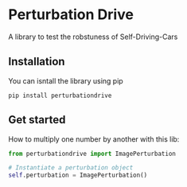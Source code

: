 # Perturbation Drive

A library to test the robstuness of Self-Driving-Cars

## Installation

You can isntall the library using pip

```Shell
pip install perturbationdrive
```

## Get started

How to multiply one number by another with this lib:

```Python
from perturbationdrive import ImagePerturbation

# Instantiate a perturbation object
self.perturbation = ImagePerturbation()
```
